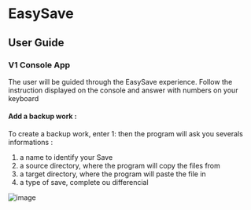 # EasySave

## User Guide

### V1  Console App

The user will be guided through the EasySave experience. Follow the instruction displayed on the console and answer with numbers on your keyboard

#### Add a backup work :

To create a backup work, enter 1:
then the program will ask you severals informations :
  1. a name to identify your Save
  2. a source directory, where the program will copy the files from
  3. a target directory, where the program will paste the file in
  4. a type of save, complete ou differencial

![image]([ProjectCsharp/Images/add.png](https://github.com/Zoradik/ProjetCsharp/blob/eaef2c5bf581a963afb6bc8f8712cdbc6d1e1bc1/ProjectCsharp/Images/add.png))
